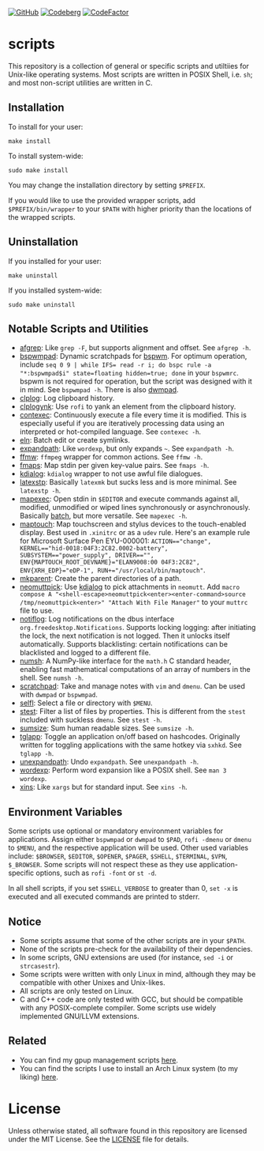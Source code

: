 [![GitHub](https://img.shields.io/badge/GitHub-2B3137?style=flat-square&logo=GitHub&logoColor=FFFFFF)](https://github.com/XPhyro/scripts)
[![Codeberg](https://img.shields.io/badge/Codeberg-2185D0?style=flat-square&logo=codeberg&logoColor=F2F8FC)](https://codeberg.org/XPhyro/scripts)
[![CodeFactor](https://www.codefactor.io/repository/github/xphyro/scripts/badge?style=flat-square)](https://www.codefactor.io/repository/github/xphyro/scripts)

# scripts
This repository is a collection of general or specific scripts and utiltiies for
Unix-like operating systems. Most scripts are written in POSIX Shell, i.e. `sh`;
and most non-script utilities are written in C.

## Installation
To install for your user:

    make install

To install system-wide:

    sudo make install

You may change the installation directory by setting `$PREFIX`.

If you would like to use the provided wrapper scripts, add `$PREFIX/bin/wrapper`
to your `$PATH` with higher priority than the locations of the wrapped scripts.

## Uninstallation
If you installed for your user:

    make uninstall

If you installed system-wide:

    sudo make uninstall

## Notable Scripts and Utilities
- [afgrep](src/c/util/core/afgrep.c): Like `grep -F`, but supports alignment and
  offset. See `afgrep -h`.
- [bspwmpad](src/sh/bspwm/util/bspwmpad): Dynamic scratchpads for
  [bspwm](https://github.com/baskerville/bspwm). For optimum operation, include
  `seq 0 9 | while IFS= read -r i; do bspc rule -a "*:bspwmpad$i" state=floating
  hidden=true; done` in your `bspwmrc`. bspwm is not required for operation, but
  the script was designed with it in mind. See `bspwmpad -h`. There is also
  [dwmpad](src/sh/.archived/dwm/util/dwmpad).
- [clplog](src/sh/daemon/clplog): Log clipboard history.
- [clplogynk](src/sh/hotkey/clplogynk): Use `rofi` to yank an element from the
  clipboard history.
- [contexec](src/sh/daemon/contexec): Continuously execute a file every time it
  is modified. This is especially useful if you are iteratively processing data
  using an interpreted or hot-compiled language. See `contexec -h`.
- [eln](src/sh/ishell/eln): Batch edit or create symlinks.
- [expandpath](src/c/util/core/expandpath.c): Like `wordexp`, but only expands `~`.
  See `expandpath -h`.
- [ffmw](src/sh/softwrapper/ffmw): `ffmpeg` wrapper for common actions. See
  `ffmw -h`.
- [fmaps](src/c/util/core/fmaps.c): Map stdin per given key-value pairs. See `fmaps
  -h`.
- [kdialog](src/sh/wrapper/kdialog): `kdialog` wrapper to not use awful file
  dialogues.
- [latexstp](src/sh/daemon/latexstp): Basically `latexmk` but sucks less and is
  more minimal. See `latexstp -h`.
- [mapexec](src/sh/util/mapexec): Open stdin in `$EDITOR` and execute commands
  against all, modified, unmodified or wiped lines synchronously or
  asynchronously. Basically [batch](https://github.com/alexherbo2/batch), but
  more versatile. See `mapexec -h`.
- [maptouch](src/sh/udev/maptouch): Map touchscreen and stylus devices to the
  touch-enabled display. Best used in `.xinitrc` or as a `udev` rule. Here's an
  example rule for Microsoft Surface Pen EYU-000001: `ACTION=="change",
  KERNEL=="hid-0018:04F3:2C82.0002-battery", SUBSYSTEM=="power_supply",
  DRIVER=="", ENV{MAPTOUCH_ROOT_DEVNAME}="ELAN9008:00 04F3:2C82",
  ENV{XRH_EDP}="eDP-1", RUN+="/usr/local/bin/maptouch"`.
- [mkparent](src/c/util/sys/mkparent.c): Create the parent directories of a path.
- [neomuttpick](src/sh/integration/neomutt/neomuttpick): Use
  [kdialog](src/sh/wrapper/kdialog) to pick attachments in `neomutt`. Add `macro
  compose A "<shell-escape>neomuttpick<enter><enter-command>source
  /tmp/neomuttpick<enter>" "Attach With File Manager"` to your `muttrc` file to
  use.
- [notiflog](src/py/daemon/notiflog): Log notifications on the dbus interface
  `org.freedesktop.Notifications`. Supports locking logging: after initiating
  the lock, the next notification is not logged. Then it unlocks itself
  automatically. Supports blacklisting: certain notifications can be blacklisted
  and logged to a different file.
- [numsh](src/c/util/math/numsh.c): A NumPy-like interface for the `math.h` C
  standard header, enabling fast mathematical computations of an array of
  numbers in the shell. See `numsh -h`.
- [scratchpad](src/sh/hotkey/scratchpad): Take and manage notes with `vim` and
  `dmenu`. Can be used with `dwmpad` or `bspwmpad`.
- [selfl](src/sh/util/selfl): Select a file or directory with `$MENU`.
- [stest](src/c/util/core/stest.c): Filter a list of files by properties. This is
  different from the `stest` included with suckless `dmenu`. See `stest -h`.
- [sumsize](src/py/util/sumsize): Sum human readable sizes. See `sumsize -h`.
- [tglapp](src/sh/hotkey/util/tglapp): Toggle an application on/off based on
  hashcodes. Originally written for toggling applications with the same hotkey
  via `sxhkd`. See `tglapp -h`.
- [unexpandpath](src/c/util/core/unexpandpath.c): Undo `expandpath`. See
  `unexpandpath -h`.
- [wordexp](src/c/util/core/wordexp.c): Perform word expansion like a POSIX shell.
  See `man 3 wordexp`.
- [xins](src/sh/util/xins): Like `xargs` but for standard input. See `xins -h`.

## Environment Variables
Some scripts use optional or mandatory environment variables for applications.
Assign either `bspwmpad` or `dwmpad` to `$PAD`, `rofi -dmenu` or `dmenu` to
`$MENU`, and the respective application will be used. Other used variables
include: `$BROWSER`, `$EDITOR`, `$OPENER`, `$PAGER`, `$SHELL`, `$TERMINAL`,
`$VPN`, `$_BROWSER`. Some scripts will not respect these as they use
application-specific options, such as `rofi -font` or `st -d`.

In all shell scripts, if you set `$SHELL_VERBOSE` to greater than 0, `set -x` is
executed and all executed commands are printed to stderr.

## Notice
- Some scripts assume that some of the other scripts are in your `$PATH`.
- None of the scripts pre-check for the availability of their dependencies.
- In some scripts, GNU extensions are used (for instance, `sed -i` or
  `strcasestr`).
- Some scripts were written with only Linux in mind, although they may be
  compatible with other Unixes and Unix-likes.
- All scripts are only tested on Linux.
- C and C++ code are only tested with GCC, but should be compatible with any
  POSIX-complete compiler. Some scripts use widely implemented GNU/LLVM
  extensions.

## Related
- You can find my gpup management scripts
  [here](https://github.com/XPhyro/gpupmanager).
- You can find the scripts I use to install an Arch Linux system (to my liking)
  [here](https://github.com/XPhyro/archinstall).


# License
Unless otherwise stated, all software found in this repository are
licensed under the MIT License. See the [LICENSE](LICENSE) file for details.
